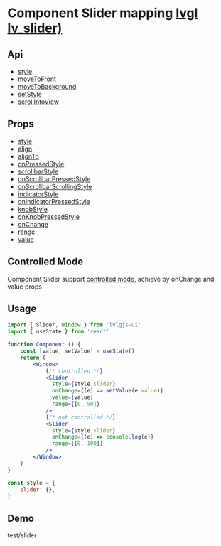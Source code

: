 # Component Slider mapping [lvgl lv_slider)](https://docs.lvgl.io/master/widgets/slider.html#overview)

## Api
- [style](../api/style.md)
- [moveToFront](../api/moveToFront.md)
- [moveToBackground](../api/moveToBackground.md)
- [setStyle](../api/setStyle.md)
- [scrollIntoView](../api/scrollIntoView.md)

## Props
- [style](../props/style.md)
- [align](../props/align.md)
- [alignTo](../props/alignTo.md)
- [onPressedStyle](../props/onPressedStyle.md)
- [scrollbarStyle](../props/scrollbarStyle.md)
- [onScrollbarPressedStyle](../props/onScrollbarPressedStyle.md)
- [onScrollbarScrollingStyle](../props/onScrollbarScrollingStyle.md)
- [indicatorStyle](../props/indicatorStyle.md)
- [onIndicatorPressedStyle](../props/onIndicatorPressedStyle.md)
- [knobStyle](../props/knobStyle.md)
- [onKnobPressedStyle](../props/onKnobPressedStyle.md)
- [onChange](../props/onChange/3.md)
- [range](../props/range.md)
- [value](../props/value/2.md)

## Controlled Mode
Component Slider support [controlled mode](https://krasimir.gitbooks.io/react-in-patterns/content/chapter-05/), achieve by onChange and value props  

## Usage
```jsx
import { Slider, Window } from 'lvlgjs-ui'
import { useState } from 'react'

function Component () {
    const [value, setValue] = useState()
    return (
        <Window>
            {/* controlled */}
            <Slider
              style={style.slider}
              onChange={(e) => setValue(e.value)}
              value={value}
              range={[0, 50]}
            />
            {/* not controlled */}
            <Slider
              style={style.slider}
              onChange={(e) => console.log(e)}
              range={[0, 100]}
            />
        </Window>
    )
}

const style = {
    slider: {},
}
```

## Demo
test/slider
